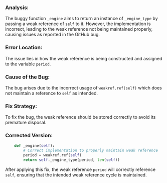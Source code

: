 ### Analysis:
The buggy function `_engine` aims to return an instance of `_engine_type` by passing a weak reference of `self` to it. However, the implementation is incorrect, leading to the weak reference not being maintained properly, causing issues as reported in the GitHub bug.

### Error Location:
The issue lies in how the weak reference is being constructed and assigned to the variable `period`.

### Cause of the Bug:
The bug arises due to the incorrect usage of `weakref.ref(self)` which does not maintain a reference to `self` as intended.

### Fix Strategy:
To fix the bug, the weak reference should be stored correctly to avoid its premature disposal.

### Corrected Version:
```python
    def _engine(self):
        # Correct implementation to properly maintain weak reference
        period = weakref.ref(self)
        return self._engine_type(period, len(self))
``` 

After applying this fix, the weak reference `period` will correctly reference `self`, ensuring that the intended weak reference cycle is maintained.